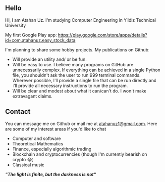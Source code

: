 ## Hello

Hi, I am Atahan Uz. I'm studying Computer Engineering in Yildiz Technical University

My first Google Play app: https://play.google.com/store/apps/details?id=com.atahanuz.easy_stock_data


I'm planning to share some hobby projects. My publications on Github:
- Will provide an utility and/ or be fun.
- Will be easy to use. I believe many programs on GitHub are unnecessarily complex. If everything can be achieved in a single Python file, you shouldn't ask the user to run 999 terminal commands. Wherever possible, I'll provide a single file that can be run directly and I'll provide all necessary instructions to run the program.
- Will be clear and modest about what it can/can't do. I won't make extravagant claims.


## Contact
You can message me on Github or mail me at atahanuz1@gmail.com.
Here are some of my interest areas if you'd like to chat

- Computer and software
- Theoretical Mathematics 
- Finance, especially algorithmic trading
- Blockchain and cryptocurrencies (though I'm currently bearish on crypto 😂)
- Classical music

**_"The light is finite, but the darkness is not"_**
